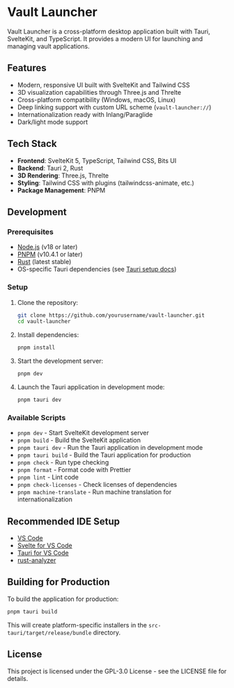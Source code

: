 # Vault Launcher

Vault Launcher is a cross-platform desktop application built with Tauri, SvelteKit, and TypeScript. It provides a modern UI for launching and managing vault applications.

## Features

- Modern, responsive UI built with SvelteKit and Tailwind CSS
- 3D visualization capabilities through Three.js and Threlte
- Cross-platform compatibility (Windows, macOS, Linux)
- Deep linking support with custom URL scheme (`vault-launcher://`)
- Internationalization ready with Inlang/Paraglide
- Dark/light mode support

## Tech Stack

- **Frontend**: SvelteKit 5, TypeScript, Tailwind CSS, Bits UI
- **Backend**: Tauri 2, Rust
- **3D Rendering**: Three.js, Threlte
- **Styling**: Tailwind CSS with plugins (tailwindcss-animate, etc.)
- **Package Management**: PNPM

## Development

### Prerequisites

- [Node.js](https://nodejs.org/en/) (v18 or later)
- [PNPM](https://pnpm.io/) (v10.4.1 or later)
- [Rust](https://www.rust-lang.org/tools/install) (latest stable)
- OS-specific Tauri dependencies (see [Tauri setup docs](https://tauri.app/v2/guides/getting-started/prerequisites))

### Setup

1. Clone the repository:
   ```bash
   git clone https://github.com/yourusername/vault-launcher.git
   cd vault-launcher
   ```

2. Install dependencies:
   ```bash
   pnpm install
   ```

3. Start the development server:
   ```bash
   pnpm dev
   ```

4. Launch the Tauri application in development mode:
   ```bash
   pnpm tauri dev
   ```

### Available Scripts

- `pnpm dev` - Start SvelteKit development server
- `pnpm build` - Build the SvelteKit application
- `pnpm tauri dev` - Run the Tauri application in development mode
- `pnpm tauri build` - Build the Tauri application for production
- `pnpm check` - Run type checking
- `pnpm format` - Format code with Prettier
- `pnpm lint` - Lint code
- `pnpm check-licenses` - Check licenses of dependencies
- `pnpm machine-translate` - Run machine translation for internationalization

## Recommended IDE Setup

- [VS Code](https://code.visualstudio.com/)
- [Svelte for VS Code](https://marketplace.visualstudio.com/items?itemName=svelte.svelte-vscode)
- [Tauri for VS Code](https://marketplace.visualstudio.com/items?itemName=tauri-apps.tauri-vscode)
- [rust-analyzer](https://marketplace.visualstudio.com/items?itemName=rust-lang.rust-analyzer)

## Building for Production

To build the application for production:

```bash
pnpm tauri build
```

This will create platform-specific installers in the `src-tauri/target/release/bundle` directory.

## License

This project is licensed under the GPL-3.0 License - see the LICENSE file for details.
